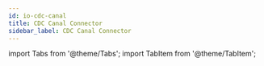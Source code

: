 ```yaml
---
id: io-cdc-canal
title: CDC Canal Connector
sidebar_label: CDC Canal Connector
---
```


import Tabs from '@theme/Tabs';
import TabItem from '@theme/TabItem';

